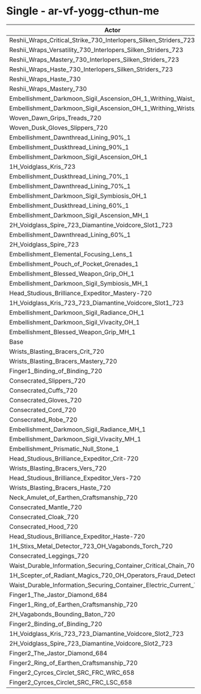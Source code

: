 # Single - ar-vf-yogg-cthun-me
| Actor | DPS | Increase |
|---|:---:|:---:|
|Reshii_Wraps_Critical_Strike_730_Interlopers_Silken_Striders_723|5413961|3.62%|
|Reshii_Wraps_Versatility_730_Interlopers_Silken_Striders_723|5411094|3.57%|
|Reshii_Wraps_Mastery_730_Interlopers_Silken_Striders_723|5407768|3.50%|
|Reshii_Wraps_Haste_730_Interlopers_Silken_Striders_723|5398329|3.32%|
|Reshii_Wraps_Haste_730|5361358|2.61%|
|Reshii_Wraps_Mastery_730|5347130|2.34%|
|Embellishment_Darkmoon_Sigil_Ascension_OH_1_Writhing_Waist_1|5302087|1.48%|
|Embellishment_Darkmoon_Sigil_Ascension_OH_1_Writhing_Wrists_1|5296022|1.36%|
|Woven_Dawn_Grips_Treads_720|5290923|1.27%|
|Woven_Dusk_Gloves_Slippers_720|5263202|0.74%|
|Embellishment_Dawnthread_Lining_90%_1|5260479|0.68%|
|Embellishment_Duskthread_Lining_90%_1|5256993|0.62%|
|Embellishment_Darkmoon_Sigil_Ascension_OH_1|5253119|0.54%|
|1H_Voidglass_Kris_723|5250403|0.49%|
|Embellishment_Duskthread_Lining_70%_1|5249805|0.48%|
|Embellishment_Dawnthread_Lining_70%_1|5248862|0.46%|
|Embellishment_Darkmoon_Sigil_Symbiosis_OH_1|5246396|0.41%|
|Embellishment_Duskthread_Lining_60%_1|5245917|0.40%|
|Embellishment_Darkmoon_Sigil_Ascension_MH_1|5245412|0.40%|
|2H_Voidglass_Spire_723_Diamantine_Voidcore_Slot1_723|5245349|0.39%|
|Embellishment_Dawnthread_Lining_60%_1|5245078|0.39%|
|2H_Voidglass_Spire_723|5244184|0.37%|
|Embellishment_Elemental_Focusing_Lens_1|5241427|0.32%|
|Embellishment_Pouch_of_Pocket_Grenades_1|5238112|0.26%|
|Embellishment_Blessed_Weapon_Grip_OH_1|5235700|0.21%|
|Embellishment_Darkmoon_Sigil_Symbiosis_MH_1|5234649|0.19%|
|Head_Studious_Brilliance_Expeditor_Mastery-720|5232543|0.15%|
|1H_Voidglass_Kris_723_723_Diamantine_Voidcore_Slot1_723|5230785|0.12%|
|Embellishment_Darkmoon_Sigil_Radiance_OH_1|5228968|0.08%|
|Embellishment_Darkmoon_Sigil_Vivacity_OH_1|5228106|0.06%|
|Embellishment_Blessed_Weapon_Grip_MH_1|5226811|0.04%|
|Base|5224758|0.00%|
|Wrists_Blasting_Bracers_Crit_720|5223619|-0.02%|
|Wrists_Blasting_Bracers_Mastery_720|5223165|-0.03%|
|Finger1_Binding_of_Binding_720|5221465|-0.06%|
|Consecrated_Slippers_720|5221244|-0.07%|
|Consecrated_Cuffs_720|5220901|-0.07%|
|Consecrated_Gloves_720|5220802|-0.08%|
|Consecrated_Cord_720|5220132|-0.09%|
|Consecrated_Robe_720|5219928|-0.09%|
|Embellishment_Darkmoon_Sigil_Radiance_MH_1|5219903|-0.09%|
|Embellishment_Darkmoon_Sigil_Vivacity_MH_1|5219413|-0.10%|
|Embellishment_Prismatic_Null_Stone_1|5219320|-0.10%|
|Head_Studious_Brilliance_Expeditor_Crit-720|5217668|-0.14%|
|Wrists_Blasting_Bracers_Vers_720|5217621|-0.14%|
|Head_Studious_Brilliance_Expeditor_Vers-720|5216246|-0.16%|
|Wrists_Blasting_Bracers_Haste_720|5215925|-0.17%|
|Neck_Amulet_of_Earthen_Craftsmanship_720|5215331|-0.18%|
|Consecrated_Mantle_720|5214774|-0.19%|
|Consecrated_Cloak_720|5214306|-0.20%|
|Consecrated_Hood_720|5211334|-0.26%|
|Head_Studious_Brilliance_Expeditor_Haste-720|5209517|-0.29%|
|1H_Stixs_Metal_Detector_723_OH_Vagabonds_Torch_720|5207796|-0.32%|
|Consecrated_Leggings_720|5206878|-0.34%|
|Waist_Durable_Information_Securing_Container_Critical_Chain_701|5200627|-0.46%|
|1H_Scepter_of_Radiant_Magics_720_OH_Operators_Fraud_Detector_723|5198612|-0.50%|
|Waist_Durable_Information_Securing_Container_Electric_Current_701|5189225|-0.68%|
|Finger1_The_Jastor_Diamond_684|5182737|-0.80%|
|Finger1_Ring_of_Earthen_Craftsmanship_720|5181579|-0.83%|
|2H_Vagabonds_Bounding_Baton_720|5181212|-0.83%|
|Finger2_Binding_of_Binding_720|5166634|-1.11%|
|1H_Voidglass_Kris_723_723_Diamantine_Voidcore_Slot2_723|5159229|-1.25%|
|2H_Voidglass_Spire_723_Diamantine_Voidcore_Slot2_723|5154705|-1.34%|
|Finger2_The_Jastor_Diamond_684|5134033|-1.74%|
|Finger2_Ring_of_Earthen_Craftsmanship_720|5126644|-1.88%|
|Finger2_Cyrces_Circlet_SRC_FRC_WRC_658|5074911|-2.87%|
|Finger2_Cyrces_Circlet_SRC_FRC_LSC_658|5047445|-3.39%|
